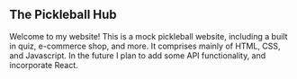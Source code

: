 ## The Pickleball Hub ##

Welcome to my website!  This is a mock pickleball website, including a built in quiz, e-commerce
shop, and more.  It comprises mainly of HTML, CSS, and Javascript.  In the future I plan to add some
API functionality, and incorporate React.